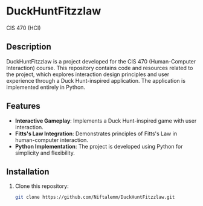 # DuckHuntFitzzlaw

CIS 470 (HCI)

## Description

DuckHuntFitzzlaw is a project developed for the CIS 470 (Human-Computer Interaction) course. This repository contains code and resources related to the project, which explores interaction design principles and user experience through a Duck Hunt-inspired application. The application is implemented entirely in Python.

## Features

- **Interactive Gameplay**: Implements a Duck Hunt-inspired game with user interaction.
- **Fitts's Law Integration**: Demonstrates principles of Fitts's Law in human-computer interaction.
- **Python Implementation**: The project is developed using Python for simplicity and flexibility.

## Installation

1. Clone this repository:
   ```bash
   git clone https://github.com/Niftalemm/DuckHuntFitzzlaw.git
